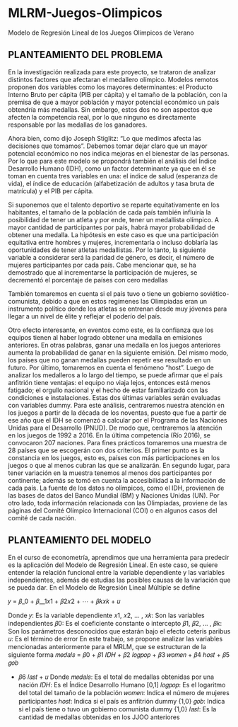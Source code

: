 # MLRM-Juegos-Olimpicos
Modelo de Regresión Lineal de los Juegos Olímpicos de Verano


## PLANTEAMIENTO DEL PROBLEMA
En la investigación realizada para este proyecto, se trataron de analizar distintos factores que afectaran el medallero olímpico. Modelos remotos proponen dos variables como los mayores determinantes: el Producto Interno Bruto per cápita (PIB per cápita) y el tamaño de la población, con la premisa de que a mayor población y mayor potencial económico un país obtendría más medallas. Sin embargo, estos dos no son aspectos que afecten la competencia real, por lo que ninguno es directamente responsable por las medallas de los ganadores.

Ahora bien, como dijo Joseph Stiglitz: “Lo que medimos afecta las decisiones que tomamos”. Debemos tomar dejar claro que un mayor potencial económico no nos indica mejoras en el bienestar de las personas. Por lo que para este modelo se propondrá también el análisis del Índice Desarrollo Humano (IDH), como un factor determinante ya que en él se toman en cuenta tres variables en una: el índice de salud (esperanza de vida), el índice de educación (alfabetización de adultos y tasa bruta de matrícula) y el PIB per cápita.

Si suponemos que el talento deportivo se reparte equitativamente en los habitantes, el tamaño de la población de cada país también influiría la posibilidad de tener un atleta y por ende, tener un medallista olímpico. A mayor cantidad de participantes por país, habrá mayor probabilidad de obtener una medalla. La hipótesis en este caso es que una participación equitativa entre hombres y mujeres, incrementaría o incluso doblaría las oportunidades de tener atletas medallistas. Por lo tanto, la siguiente variable a considerar será la paridad de género, es decir, el número de mujeres participantes por cada país. Cabe mencionar que, se ha demostrado que al incrementarse la participación de mujeres, se decrementó el porcentaje de países con cero medallas

También tomaremos en cuenta si el país tuvo o tiene un gobierno soviético-comunista, debido a que en estos regímenes las Olimpiadas eran un instrumento político donde los atletas se entrenan desde muy jóvenes para llegar a un nivel de élite y reflejar el poderío del país.

Otro efecto interesante, en eventos como este, es la confianza que los equipos tienen al haber logrado obtener una medalla en emisiones anteriores. En otras palabras, ganar una medalla en los juegos anteriores aumenta la probabilidad de ganar en la siguiente emisión. Del mismo modo, los países que no ganan medallas pueden repetir ese resultado en un futuro. Por último, tomaremos en cuenta el fenómeno “host”. Luego de analizar los medalleros a lo largo del tiempo, se puede afirmar que el país anfitrión tiene ventajas: el equipo no viaja lejos, entonces está menos fatigado; el orgullo nacional y el hecho de estar familiarizado con las condiciones e instalaciones. Estas dos últimas variables serán evaluadas con variables dummy. Para este análisis, centraremos nuestra atención en los juegos a partir de la década de los noventas, puesto que fue a partir de ese año que el IDH se comenzó a calcular por el Programa de las Naciones Unidas para el Desarrollo (PNUD). De modo que, centraremos la atención en los juegos de 1992 a 2016. En la última competencia (Río 2016), se convocaron 207 naciones. Para fines prácticos tomaremos una muestra de 28 países que se escogerán con dos criterios. El primer punto es la constancia en los juegos, esto es, países con más participaciones en los juegos o que al menos cubran las que se analizarán. En segundo lugar, para tener variación en la muestra tenemos al menos dos participantes por continente; además se tomó en cuenta la accesibilidad a la información de cada país. La fuente de los datos no olímpicos, como el IDH, provienen de las bases de datos del Banco Mundial (BM) y Naciones Unidas (UN). Por otro lado, toda información relacionada con las Olimpiadas, proviene de las páginas del Comité Olímpico Internacional (COI) o en algunos casos del comité de cada nación.

## PLANTEAMIENTO DEL MODELO
En el curso de econometría, aprendimos que una herramienta para predecir
es la aplicación del Modelo de Regresión Lineal. En este caso, se quiere
entender la relación funcional entre la variable dependiente y las variables
independientes, además de estudias las posibles causas de la variación que se
pueda dar. En el Modelo de Regresión Lineal Múltiple se define

𝑦 = 𝛽_0 + 𝛽__1𝑥1 + 𝛽2𝑥2 + ⋯ + 𝛽𝑘𝑥𝑘 + 𝑢

Donde
𝑦: Es la variable dependiente
𝑥1, 𝑥2, … , 𝑥𝑘: Son las variables independientes
𝛽0: Es el coeficiente constante o intercepto
𝛽1, 𝛽2, … , 𝛽𝑘: Son los parámetros desconocidos que estarán bajo el
efecto ceteris paribus
𝑢: Es el término de error
En este trabajo, se propone analizar las variables mencionadas anteriormente
para el MRLM, que se estructuran de la siguiente forma
𝑚𝑒𝑑𝑎𝑙𝑠 = 𝛽0 + 𝛽1 𝐼𝐷𝐻 + 𝛽2 𝑙𝑜𝑔𝑝𝑜𝑝 + 𝛽3 𝑤𝑜𝑚𝑒𝑛 + 𝛽4 ℎ𝑜𝑠𝑡 + 𝛽5 𝑔𝑜𝑏
+ 𝛽6 𝑙𝑎𝑠𝑡 + 𝑢
Donde
𝑚𝑒𝑑𝑎𝑙𝑠: Es el total de medallas obtenidas por una nación
𝐼𝐷𝐻: Es el Índice Desarrollo Humano [0,1]
𝑙𝑜𝑔𝑝𝑜𝑝: Es el logaritmo del total del tamaño de la población
𝑤𝑜𝑚𝑒𝑛: Indica el número de mujeres participantes
ℎ𝑜𝑠𝑡: Indica si el país es anfitrión dummy {1,0}
𝑔𝑜𝑏: Indica si el país tiene o tuvo un gobierno comunista dummy {1,0}
𝑙𝑎𝑠𝑡: Es la cantidad de medallas obtenidas en los JJOO anteriores
